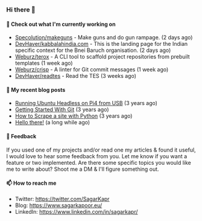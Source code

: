 ### Hi there 👋

#### 👷 Check out what I'm currently working on

- [Specolution/makeguns](https://github.com/Specolution/makeguns) - Make guns and do gun rampage. (2 days ago)
- [DevHaver/kabbalahindia.com](https://github.com/DevHaver/kabbalahindia.com) - This is the landing page for the Indian specific context for the Bnei Baruch organisation.  (2 days ago)
- [Weburz/terox](https://github.com/Weburz/terox) - A CLI tool to scaffold project repositories from prebuilt templates (1 week ago)
- [Weburz/crisp](https://github.com/Weburz/crisp) - A linter for Git commit messages (1 week ago)
- [DevHaver/readtes](https://github.com/DevHaver/readtes) - Read the TES (3 weeks ago)


#### 📜 My recent blog posts

- [Running Ubuntu Headless on Pi4 from USB](https://www.sagarkapoor.eu/raspberry-pi4-headless-ubuntu-from-usb/) (3 years ago)
- [Getting Started With Git](https://www.sagarkapoor.eu/getting-started-with-git/) (3 years ago)
- [How to Scrape a site with Python](https://www.sagarkapoor.eu/how-to-scrape-with-python/) (3 years ago)
- [Hello there!](https://www.sagarkapoor.eu/about/) (a long while ago)


#### 💬 Feedback

If you used one of my projects and/or read one my articles & found it useful, I would love to hear some feedback from you. Let me know if you want a feature or two implemented. Are there some specific topics you would like me to write about? Shoot me a DM & I'll figure something out.

#### 📫 How to reach me

- Twitter: https://twitter.com/SagarKapr
- Blog: https://www.sagarkapoor.eu/
- LinkedIn: https://www.linkedin.com/in/sagarkapr/